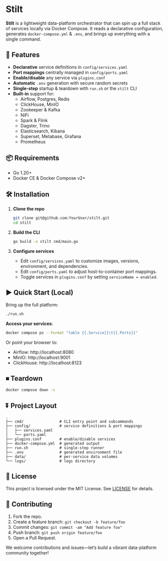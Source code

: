 # Stilt

**Stilt** is a lightweight data-platform orchestrator that can spin up a full stack of services locally via Docker Compose. It reads a declarative configuration, generates `docker-compose.yml` & `.env`, and brings up everything with a single command.

## 🚀 Features

- **Declarative** service definitions in `config/services.yaml`
- **Port mappings** centrally managed in `config/ports.yaml`
- **Enable/disable** any service via `plugins.conf`
- **Automatic** `.env` generation with secure random secrets
- **Single‑step** startup & teardown with `run.sh` or the `stilt` CLI
- **Built‑in** support for:
  - Airflow, Postgres, Redis  
  - ClickHouse, MinIO  
  - Zookeeper & Kafka  
  - NiFi  
  - Spark & Flink  
  - Dagster, Trino  
  - Elasticsearch, Kibana  
  - Superset, Metabase, Grafana  
  - Prometheus

## 📦 Requirements

- Go 1.20+  
- Docker CE & Docker Compose v2+  

## 🛠 Installation

1. **Clone the repo**
   ```bash
   git clone git@github.com:YourUser/stilt.git
   cd stilt
   ```

2. **Build the CLI**
   ```bash
   go build -o stilt cmd/main.go
   ```

3. **Configure services**
   - Edit `config/services.yaml` to customize images, versions, environment, and dependencies.
   - Edit `config/ports.yaml` to adjust host-to-container port mappings.
   - Toggle services in `plugins.conf` by setting `serviceName = enabled`.

## ▶️ Quick Start (Local)

Bring up the full platform:
```bash
./run.sh
```

**Access your services**:
```bash
docker compose ps --format "table {{.Service}}\t{{.Ports}}"
```
Or point your browser to:
- Airflow:   http://localhost:8080
- MinIO:     http://localhost:9001
- ClickHouse: http://localhost:8123

## ⏹ Teardown

```bash
docker compose down -v
```

## ⏬ Project Layout

```
.
├── cmd/                # CLI entry point and subcommands
├── config/             # service definitions & port mappings
│   ├── services.yaml
│   └── ports.yaml
├── plugins.conf        # enable/disable services
├── docker-compose.yml  # generated output
├── run.sh              # single-step runner
├── .env                # generated environment file
├── data/               # per-service data volumes
└── logs/               # logs directory
```

## 📄 License

This project is licensed under the MIT License. See [LICENSE](LICENSE) for details.

## 🤝 Contributing

1. Fork the repo.  
2. Create a feature branch: `git checkout -b feature/foo`  
3. Commit changes: `git commit -am "Add feature foo"`  
4. Push branch: `git push origin feature/foo`  
5. Open a Pull Request.

We welcome contributions and issues—let’s build a vibrant data-platform community together!